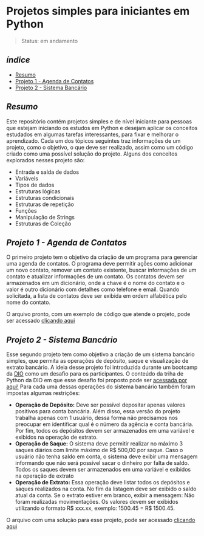 # Projetos simples para iniciantes em Python

> Status: em andamento

## _índice_

- <a href="#resumo">Resumo</a>
- <a href="#agenda-contatos">Projeto 1 - Agenda de Contatos</a>
- <a href="#">Projeto 2 - Sistema Bancário</a>

## _Resumo_

Este repositório contém projetos simples e de nível iniciante para pessoas que estejam iniciando os estudos em Python e desejam aplicar os conceitos estudados em algumas tarefas interessantes, para fixar e melhorar o aprendizado. Cada um dos tópicos seguintes traz informações de um projeto, como o objetivo, o que deve ser realizado, assim como um código criado como uma possível solução do projeto. Alguns dos conceitos explorados nesses projeto são:

* Entrada e saída de dados
* Variáveis
* Tipos de dados
* Estruturas lógicas
* Estruturas condicionais
* Estruturas de repetição
* Funções
* Manipulação de Strings
* Estruturas de Coleção

## _Projeto 1 - Agenda de Contatos_

O primeiro projeto tem o objetivo da criação de um programa para gerenciar uma agenda de contatos. O programa deve permitir ações como adicionar um novo contato, remover um contato existente, buscar informações de um contato e atualizar informações de um contato. Os contatos devem ser armazenados em um dicionário, onde a chave é o nome do contato e o valor é outro dicionário com detalhes como telefone e email. Quando solicitada, a lista de contatos deve ser exibida em ordem alfabética pelo nome do contato.

O arquivo pronto, com um exemplo de código que atende o projeto, pode ser acessado [clicando aqui](https://github.com/LeonardoMaioli/beginner_python_projects/blob/main/projects/contact_book.py)

## _Projeto 2 - Sistema Bancário_

Esse segundo projeto tem como objetivo a criação de um sistema bancário simples, que permita as operações de depósito, saque e visualização de extrato bancário. A ideia desse projeto foi introduzida durante um bootcamp da [DIO](https://www.dio.me/) como um desafio para os participantes. O conteúdo da triha de Python da DIO em que esse desafio foi proposto pode ser [acessada por aqui!](https://github.com/digitalinnovationone/trilha-python-dio)
Para cada uma dessas operações do sistema bancário também foram impostas algumas restrições:

- **Operação de Depósito:** Deve ser possível depositar apenas valores positivos para conta bancária. Além disso, essa versão do projeto trabalha apenas com 1 usuário, dessa forma não precisamos nos preocupar em identificar qual é o número da agência e conta bancária. Por fim, todos os depósitos devem ser armazenados em uma variável e exibidos na operação de extrato.
- **Operação de Saque:** O sistema deve permitir realizar no máximo 3 saques diários com limite máximo de R$ 500,00 por saque. Caso o usuário não tenha saldo em conta, o sistema deve exibir uma mensagem informando que não será possível sacar o dinheiro por falta de saldo. Todos os saques devem ser armazenados em uma variável e exibidos na operação de extrato
- **Operação de Extrato:** Essa operação deve listar todos os depósitos e saques realizados na conta. No fim da listagem deve ser exibido o saldo atual da conta. Se o extrato estiver em branco, exibir a mensagem: Não foram realizadas movimentações. Os valores devem ser exibidos utilizando o formato R$ xxx.xx, exemplo: 1500.45 = R$ 1500.45.

O arquivo com uma solução para esse projeto, pode ser acessado [clicando aqui](https://github.com/LeonardoMaioli/beginner_python_projects/blob/main/projects/banking_system.py)
